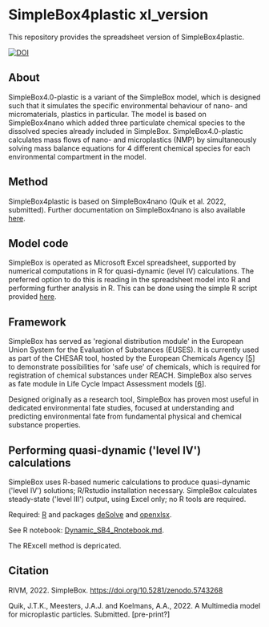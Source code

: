 # SimpleBox4plastic xl_version

This repository provides the spreadsheet version of SimpleBox4plastic.

[![DOI](https://zenodo.org/badge/DOI/10.5281/zenodo.7416252.svg)](https://doi.org/10.5281/zenodo.7416252)

## About

SimpleBox4.0-plastic is a variant of the SimpleBox model, which is designed such that it simulates the specific environmental behaviour of nano- and micromaterials, plastics in particular. The model is based on SimpleBox4nano which added three particulate chemical species to the dissolved species already included in SimpleBox. SimpleBox4.0-plastic calculates mass flows of nano- and microplastics (NMP) by simultaneously solving mass balance equations for 4 different chemical species for each environmental compartment in the model.

## Method
SimpleBox4plastic is based on SimpleBox4nano (Quik et al. 2022, submitted). Further documentation on SimpleBox4nano is also available [here](http://rivm.nl/en/Documents_and_publications/Scientific/Scientific_Articles/2014/april/Multimedia_Modeling_of_Engineered_Nanoparticles_with_SimpleBox4nano_Model_Definition_and_Evaluation).

## Model code

SimpleBox is operated as Microsoft Excel spreadsheet, supported by numerical computations in R for quasi-dynamic (level IV) calculations. The preferred option to do this is reading in the spreadsheet model into R and performing further analysis in R. This can be done using the simple R script provided [here](https://github.com/rivm-syso/SimpleBox/blob/master/Dynamic_RShell.md).

## Framework

SimpleBox has served as 'regional distribution module' in the European Union System for the Evaluation of Substances (EUSES). It is currently used as part of the CHESAR tool, hosted by the European Chemicals Agency [[5](http://rivm.nl/en/Documents_and_publications/Common_and_Present/Publications/Guidance_on_information_requirements_and_chemical_safety_assessment_Chapter_R_16_Environmental_Exposure_Estimation "Guidance on information requirements and chemical safety assessment: Chapter R.16 Environmental Exposure Estimation")] to demonstrate possibilities for 'safe use' of chemicals, which is required for registration of chemical substances under REACH. SimpleBox also serves as fate module in Life Cycle Impact Assessment models [[6](http://rivm.nl/en/Documents_and_publications/Scientific/Scientific_Articles/2011/juli/USEtox_human_exposure_and_toxicity_factors_for_comparative_assessment_of_toxic_emissions_in_life_cycle_analysis_Sensitivity_to_key_chemical_properties "USEtox human exposure and toxicity factors for comparative assessment of toxic emissions in life cycle analysis: Sensitivity to key chemical properties")].

Designed originally as a research tool, SimpleBox has proven most useful in dedicated environmental fate studies, focused at understanding and predicting environmental fate from fundamental physical and chemical substance properties.

## Performing quasi-dynamic ('level IV') calculations

SimpleBox uses R-based numeric calculations to produce quasi-dynamic ('level IV') solutions; R/Rstudio installation necessary. SimpleBox calculates steady-state ('level III') output, using Excel only; no R tools are required.

Required: [R](https://www.r-project.org/) and packages [deSolve](https://cran.r-project.org/package=deSolve) and [openxlsx](https://cran.r-project.org/package=openxlsx).

See R notebook: [Dynamic_SB4_Rnotebook.md](https://github.com/rivm-syso/SimpleBox/blob/master/Dynamic_RShell.md).

The RExcell method is depricated.

## Citation

RIVM, 2022. SimpleBox. <https://doi.org/10.5281/zenodo.5743268>

Quik, J.T.K., Meesters, J.A.J. and Koelmans, A.A., 2022. A Multimedia model for microplastic particles. Submitted. [pre-print?]
